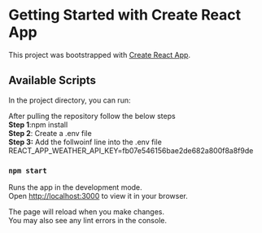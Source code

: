 # Getting Started with Create React App

This project was bootstrapped with [Create React App](https://github.com/facebook/create-react-app).

## Available Scripts

In the project directory, you can run:

After pulling the repository follow the below steps </br>
**Step 1**:npm install </br>
**Step 2**: Create a .env file </br>
**Step 3:** Add the follwoinf line into the .env file  </br>
REACT_APP_WEATHER_API_KEY=fb07e546156bae2de682a800f8a8f9de </br>

### `npm start`

Runs the app in the development mode.\
Open [http://localhost:3000](http://localhost:3000) to view it in your browser.

The page will reload when you make changes.\
You may also see any lint errors in the console.


